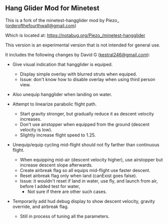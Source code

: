 Hang Glider Mod for Minetest
----------------------------
This is a fork of the minetest-hangglider mod by Piezo_ (orderofthefourthwall@gmail.com)

Which is located at:
    <https://notabug.org/Piezo_/minetest-hangglider>

This version is an experimental version that is not intended for general use.

It includes the following changes by David G (kestral246@gmail.com):

- Give visual indication that hangglider is equiped.
    - Display simple overlay with blurred struts when equiped.
    - Issue: don't know how to disable overlay when using third person view.

- Also unequip hangglider when landing on water.

- Attempt to linearize parabolic flight path.
    - Start gravity stronger, but gradually reduce it as descent velocity increases.
    - Don't use airstopper when equipped from the ground (descent velocity is low).
    - Slightly increase flight speed to 1.25.

- Unequip/equip cycling mid-flight should not fly farther than continuous flight.
    - When equipping mid-air (descent velocity higher), use airstopper but increase descent slope afterwards.
    - Create airbreak flag so all equips mid-flight use faster descent.
    - Reset airbreak flag only when land (canExist goes false).
    - Issue: it wouldn't reset if land in water, use fly, and launch from air, before I added test for water,
        - Not sure if there are other such cases.

- Temporarily add hud debug display to show descent velocity, gravity override, and airbreak flag.
    - Still in process of tuning all the parameters.


